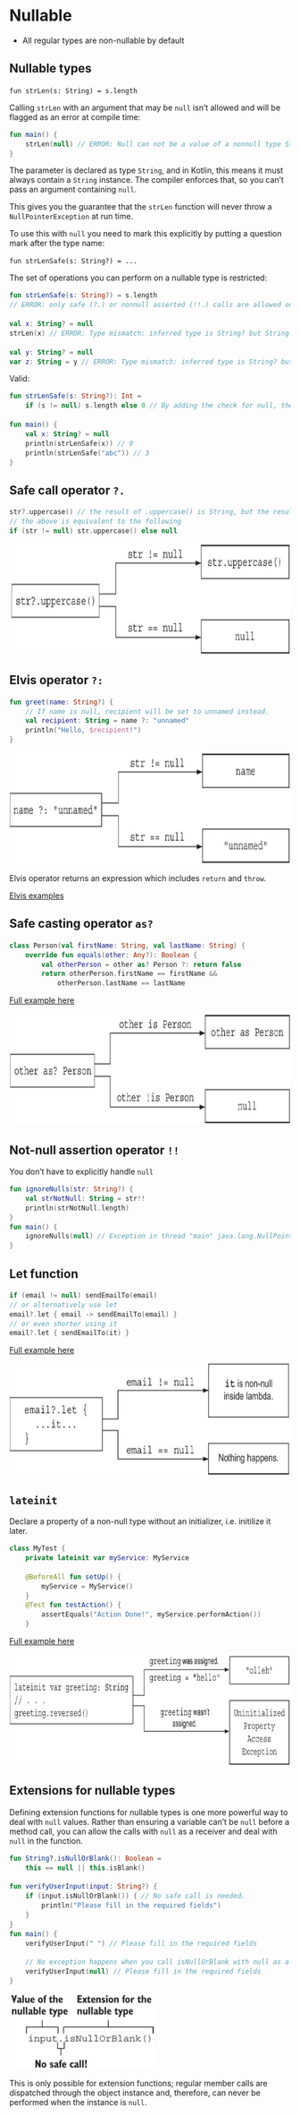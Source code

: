# Nullable
- All regular types are non-nullable by default


## Nullable types
`fun strLen(s: String) = s.length`

Calling `strLen` with an argument that may be `null` isn’t allowed and will be flagged as an error at compile time:

```kotlin
fun main() {
    strLen(null) // ERROR: Null can not be a value of a nonnull type String
}
```

The parameter is declared as type `String`, and in Kotlin, this means it must always contain a `String` instance. The compiler enforces that, so you can’t
pass an argument containing `null`.

This gives you the guarantee that the `strLen` function will never throw a `NullPointerException` at run time.

To use this with `null` you need to mark this explicitly by putting a question mark after the type name:

`fun strLenSafe(s: String?) = ...`

The set of operations you can perform on a nullable type is restricted:

```kotlin
fun strLenSafe(s: String?) = s.length
// ERROR: only safe (?.) or nonnull asserted (!!.) calls are allowed on a nullable receiver of type kotlin.String?

val x: String? = null
strLen(x) // ERROR: Type mismatch: inferred type is String? but String was expected

val y: String? = null
var z: String = y // ERROR: Type mismatch: inferred type is String? but String was expected
```

Valid:
```kotlin
fun strLenSafe(s: String?): Int =
    if (s != null) s.length else 0 // By adding the check for null, the code now compiles.

fun main() {
    val x: String? = null
    println(strLenSafe(x)) // 0
    println(strLenSafe("abc")) // 3
}
```

## Safe call operator `?.`
```kotlin
str?.uppercase() // the result of .uppercase() is String, but the result of str?.uppercase() is String?
// the above is equivalent to the following
if (str != null) str.uppercase() else null
```
<img src=img/06_safecall_operator.png width=590 height=200>

## Elvis operator `?:`
```kotlin
fun greet(name: String?) {
    // If name is null, recipient will be set to unnamed instead.
    val recipient: String = name ?: "unnamed" 
    println("Hello, $recipient!")
}
```
<img src=img/06_elvis_operator.png width=590 height=200>

Elvis operator returns an expression which includes `return` and `throw`. 

[Elvis examples](src/06/elvis.kt)

## Safe casting operator `as?`
```kotlin
class Person(val firstName: String, val lastName: String) {
    override fun equals(other: Any?): Boolean {
        val otherPerson = other as? Person ?: return false
        return otherPerson.firstName == firstName &&
            otherPerson.lastName == lastName
```
[Full example here](src/06/safe_casting.kt)

<img src=img/06_safecast_as.png width=590 height=200>

## Not-null assertion operator `!!`
You don’t have to explicitly handle `null`
```kotlin
fun ignoreNulls(str: String?) {
    val strNotNull: String = str!!
    println(strNotNull.length)
}
fun main() {
    ignoreNulls(null) // Exception in thread "main" java.lang.NullPointerException at <...>.ignoreNulls(....kt:2)
}
```

## Let function
```kotlin
if (email != null) sendEmailTo(email)
// or alternatively use let
email?.let { email -> sendEmailTo(email) }
// or even shorter using it
email?.let { sendEmailTo(it) }
```
[Full example here](src/06/let.kt)

<img src=img/06_let.png width=590 height=200>

## `lateinit`
Declare a property of a non-null type without an initializer, i.e. initilize it later.
```kotlin
class MyTest {
    private lateinit var myService: MyService
    
    @BeforeAll fun setUp() {
        myService = MyService()
    }
    @Test fun testAction() {
        assertEquals("Action Done!", myService.performAction())
    }
```
[Full example here](src/06/lateinit.kt)

<img src=img/06_lateinit.png width=590 height=200>

## Extensions for nullable types
Defining extension functions for nullable types is one more powerful way to deal with `null` values. 
Rather than ensuring a variable can’t be `null` before a method call, you can allow the calls with 
`null` as a receiver and deal with `null` in the function.

```kotlin
fun String?.isNullOrBlank(): Boolean = 
    this == null || this.isBlank()

fun verifyUserInput(input: String?) {
    if (input.isNullOrBlank()) { // No safe call is needed.
        println("Please fill in the required fields")
    }
}
fun main() {
    verifyUserInput(" ") // Please fill in the required fields
    
    // No exception happens when you call isNullOrBlank with null as a receiver.
    verifyUserInput(null) // Please fill in the required fields
}
```
<img src=img/06_extension_nullable.png width=260 height=135>

This is only possible for extension functions; regular member calls are dispatched through the object 
instance and, therefore, can never be performed when the instance is `null`.